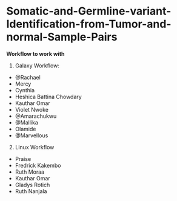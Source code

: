 # Somatic-and-Germline-variant-Identification-from-Tumor-and-normal-Sample-Pairs


**Workflow to work with**

1. Galaxy Workflow:
- @Rachael 
- Mercy
- Cynthia
- Heshica Battina Chowdary
- Kauthar Omar
-  Violet Nwoke
- @Amarachukwu
- @Mallika
- Olamide 
- @Marvellous


2. Linux Workflow
- Praise 
- Fredrick Kakembo
- Ruth Moraa
- Kauthar Omar
- Gladys Rotich
- Ruth Nanjala


